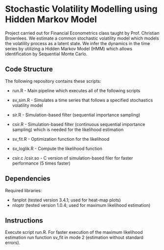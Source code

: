 # Stochastic Volatility Modelling using Hidden Markov Model

Project carried out for Financial Econometrics class taught by Prof. Christian Brownlees.
We estimate a common stochastic volatility model which models the volatility process as a latent state.
We infer the dynamics in the time series by utilizing a Hidden Markov Model (HMM) which allows identification by Sequential Monte Carlo.

## Code Structure ##
The following repository contains these scripts:

* run.R - Main pipeline which executes all of the following scripts

* sv_sim.R - Simulates a time series that follows a specified stochastics volatility model

* sir.R - Simulation-based filter (sequential importance sampling)

* csir.R - Simulation-based filter (continuous sequential importance sampling) which is needed for the likelihood estimation

* sv_fit.R - Optimization function for the likelihood

* sv_loglik.R - Compute the likelihood function

* csir.c /csir.so - C version of simulation-based filer for faster performance (5 times faster)

## Dependencies ##
Required libraries:
* fanplot (tested version 3.4.1; used for heat-map plots)
* nloptr (tested version 1.0.4; used for maximum likelihood estimation) 

## Instructions ##
Execute script run.R. 
For faster execution of the maximum likelihood estimation run function sv_fit in mode 2 (estimation without standard errors).

